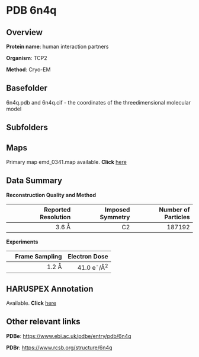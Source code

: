 # PDB 6n4q

## Overview

**Protein name**: human interaction partners

**Organism**: TCP2

**Method**: Cryo-EM

## Basefolder

6n4q.pdb and 6n4q.cif - the coordinates of the threedimensional molecular model

## Subfolders









## Maps

Primary map emd_0341.map available. **Click** [here](http://ftp.wwpdb.org/pub/emdb/structures/EMD-0341/map/) 

## Data Summary
**Reconstruction Quality and Method**

|   | Reported Resolution | Imposed Symmetry | Number of Particles |
|---|-------------:|----------------:|--------------:|
|   |3.6 Å|C2|187192|

**Experiments**

|   | Frame Sampling | Electron Dose |
|---|-------------:|----------------:|
|   |1.2 Å|41.0 e<sup>-</sup>/Å<sup>2</sup>|

## HARUSPEX Annotation

Available. **Click** [here](https://zenodo.org/record/3820203)

## Other relevant links 
**PDBe**:  https://www.ebi.ac.uk/pdbe/entry/pdb/6n4q
 
**PDBr**: https://www.rcsb.org/structure/6n4q 

